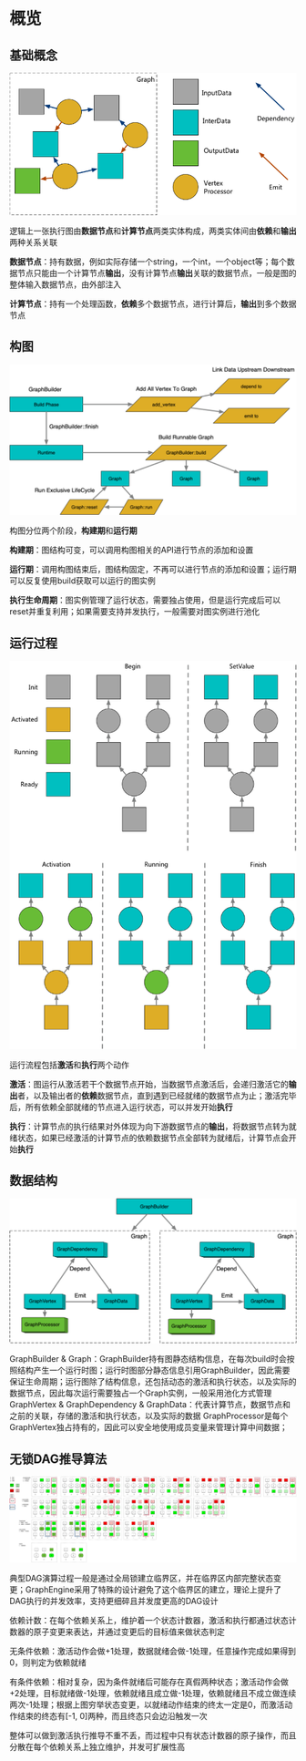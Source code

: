 # 概览

## 基础概念

![](images/anyflow_logic.png)

逻辑上一张执行图由**数据节点**和**计算节点**两类实体构成，两类实体间由**依赖**和**输出**两种关系关联

**数据节点**：持有数据，例如实际存储一个string，一个int，一个object等；每个数据节点只能由一个计算节点**输出**，没有计算节点**输出**关联的数据节点，一般是图的整体输入数据节点，由外部注入

**计算节点**：持有一个处理函数，**依赖**多个数据节点，进行计算后，**输出**到多个数据节点

## 构图

![](images/builder.png)

构图分位两个阶段，**构建期**和**运行期**

**构建期**：图结构可变，可以调用构图相关的API进行节点的添加和设置

**运行期**：调用构图结束后，图结构固定，不再可以进行节点的添加和设置；运行期可以反复使用build获取可以运行的图实例

**执行生命周期**：图实例管理了运行状态，需要独占使用，但是运行完成后可以reset并重复利用；如果需要支持并发执行，一般需要对图实例进行池化

## 运行过程

![](images/running.png)

运行流程包括**激活**和**执行**两个动作

**激活**：图运行从激活若干个数据节点开始，当数据节点激活后，会递归激活它的**输出**者，以及输出者的**依赖**数据节点，直到遇到已经就绪的数据节点为止；激活完毕后，所有依赖全部就绪的节点进入运行状态，可以并发开始**执行**

**执行**：计算节点的执行结果对外体现为向下游数据节点的**输出**，将数据节点转为就绪状态，如果已经激活的计算节点的依赖数据节点全部转为就绪后，计算节点会开始**执行**


## 数据结构

![](images/structure.png)

GraphBuilder & Graph：GraphBuilder持有图静态结构信息，在每次build时会按照结构产生一个运行时图；运行时图部分静态信息引用GraphBuilder，因此需要保证生命周期；运行图除了结构信息，还包括动态的激活和执行状态，以及实际的数据节点，因此每次运行需要独占一个Graph实例，一般采用池化方式管理
GraphVertex & GraphDependency & GraphData：代表计算节点，数据节点和之前的关联，存储的激活和执行状态，以及实际的数据
GraphProcessor是每个GraphVertex独占持有的，因此可以安全地使用成员变量来管理计算中间数据；


## 无锁DAG推导算法

![](images/concurrent_dag.png)

典型DAG演算过程一般是通过全局锁建立临界区，并在临界区内部完整状态变更；GraphEngine采用了特殊的设计避免了这个临界区的建立，理论上提升了DAG执行的并发效率，支持更细碎且并发度更高的DAG设计

依赖计数：在每个依赖关系上，维护着一个状态计数器，激活和执行都通过状态计数器的原子变更来表达，并通过变更后的目标值来做状态判定

无条件依赖：激活动作会做+1处理，数据就绪会做-1处理，任意操作完成如果得到0，则判定为依赖就绪

有条件依赖：相对复杂，因为条件就绪后可能存在真假两种状态；激活动作会做+2处理，目标就绪做-1处理，依赖就绪且成立做-1处理，依赖就绪且不成立做连续两次-1处理；根据上图穷举状态变更，以就绪动作结束的终太一定是0，而激活动作结束的终态有[-1, 0]两种，而且终态只会边沿触发一次

整体可以做到激活执行推导不重不丢，而过程中只有状态计数器的原子操作，而且分散在每个依赖关系上独立维护，并发可扩展性高
